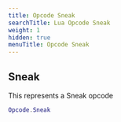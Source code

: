 ```yaml
---
title: Opcode Sneak
searchTitle: Lua Opcode Sneak
weight: 1
hidden: true
menuTitle: Opcode Sneak
---
```

## Sneak

This represents a Sneak opcode
```lua
Opcode.Sneak
```